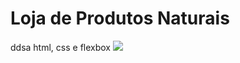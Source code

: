 # Loja de Produtos Naturais
ddsa
html, css e flexbox
<img src="https://github.com/dieegobs/loja-de-produtos-naturais/blob/main/images/Site.png?raw=true"/>
